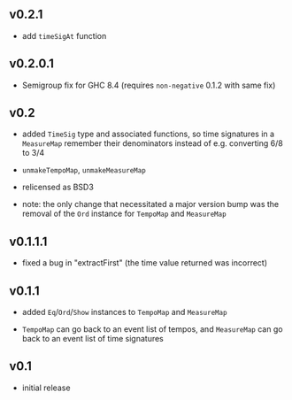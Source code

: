 ## v0.2.1

  * add `timeSigAt` function

## v0.2.0.1

  * Semigroup fix for GHC 8.4 (requires `non-negative` 0.1.2 with same fix)

## v0.2

  * added `TimeSig` type and associated functions, so time signatures
    in a `MeasureMap` remember their denominators
    instead of e.g. converting 6/8 to 3/4

  * `unmakeTempoMap`, `unmakeMeasureMap`

  * relicensed as BSD3

  * note: the only change that necessitated a major version bump
    was the removal of the `Ord` instance for `TempoMap` and `MeasureMap`

## v0.1.1.1

  * fixed a bug in "extractFirst" (the time value returned was incorrect)

## v0.1.1

  * added `Eq`/`Ord`/`Show` instances to `TempoMap` and `MeasureMap`

  * `TempoMap` can go back to an event list of tempos,
    and `MeasureMap` can go back to an event list of time signatures

## v0.1

  * initial release
